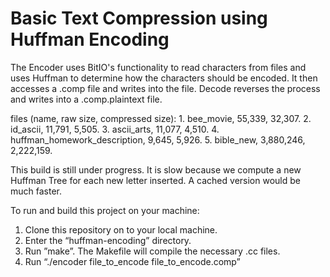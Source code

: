 # Basic Text Compression using Huffman Encoding


The Encoder uses BitIO's functionality to read characters from files and uses Huffman to determine how the
characters should be encoded. It then accesses a .comp file and writes into the file.
Decode reverses the process and writes into a .comp.plaintext file.

files (name, raw size, compressed size):
	1. bee_movie, 55,339, 32,307.
	2. id_ascii, 11,791, 5,505.
	3. ascii_arts, 11,077, 4,510.
	4. huffman_homework_description, 9,645, 5,926.
	5. bible_new, 3,880,246, 2,222,159.

This build is still under progress. It is slow because we compute a new Huffman Tree for each new letter inserted. A cached version would be much faster.

To run and build this project on your machine:
  1. Clone this repository on to your local machine.
  2. Enter the “huffman-encoding” directory.
  3. Run ”make”. The Makefile will compile the necessary .cc files.
  4. Run “./encoder file_to_encode file_to_encode.comp”
